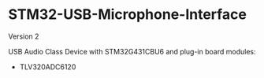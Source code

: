 # STM32-USB-Microphone-Interface

Version 2

USB Audio Class Device with STM32G431CBU6 and plug-in board modules:

- TLV320ADC6120
